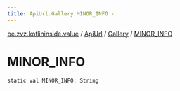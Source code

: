 ```yaml
---
title: ApiUrl.Gallery.MINOR_INFO - 
---
```


[be.zvz.kotlininside.value](../../index.html) / [ApiUrl](../index.html) / [Gallery](index.html) / [MINOR_INFO](./-m-i-n-o-r_-i-n-f-o.html)

# MINOR_INFO

`static val MINOR_INFO: String`